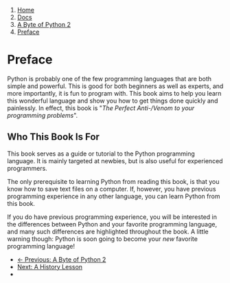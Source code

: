 <!-- -
Title: A Byte of Python 2 - Preface
Description: Preface to "A Byte of Python 2"
Author: Swaroop C H
Editor: Marios Zindilis
First Published: 2003
Last Updated: 2014-07-05
- -->

<ol class="breadcrumb" itemprop="breadcrumb">
    <li><a href="/">Home</a></li>
    <li><a href="/docs/">Docs</a></li>
    <li><a href="/docs/a-byte-of-python-2/">A Byte of Python 2</a></li>
    <li><a href="/docs/a-byte-of-python-2/preface/">Preface</a></li>
</ol>

Preface
=======

Python is probably one of the few programming languages that are both simple 
and powerful. This is good for both beginners as well as experts, and more 
importantly, it is fun to program with. This book aims to help you learn this 
wonderful language and show you how to get things done quickly and painlessly. 
In effect, this book is "*The Perfect Anti-/Venom to your programming 
problems*".

Who This Book Is For
--------------------

This book serves as a guide or tutorial to the Python programming language. It 
is mainly targeted at newbies, but is also useful for experienced programmers.

The only prerequisite to learning Python from reading this book, is that you 
know how to save text files on a computer. If, however, you have previous 
programming experience in any other language, you can learn Python from this 
book.

If you do have previous programming experience, you will be interested in the 
differences between Python and your favorite programming language, and many 
such differences are highlighted throughout the book. A little warning though: 
Python is soon going to become your *new* favorite programming language!

<ul class='pager'>
    <li class='previous'>
        <a href='/docs/a-byte-of-python-2/'>&larr; Previous: A Byte of Python 2</a>
    </li>
    <li class='next'>
        <a href='/docs/a-byte-of-python-2/preface/a-history-lesson.html'>Next: A History Lesson</a>
    <li>
</ul>
